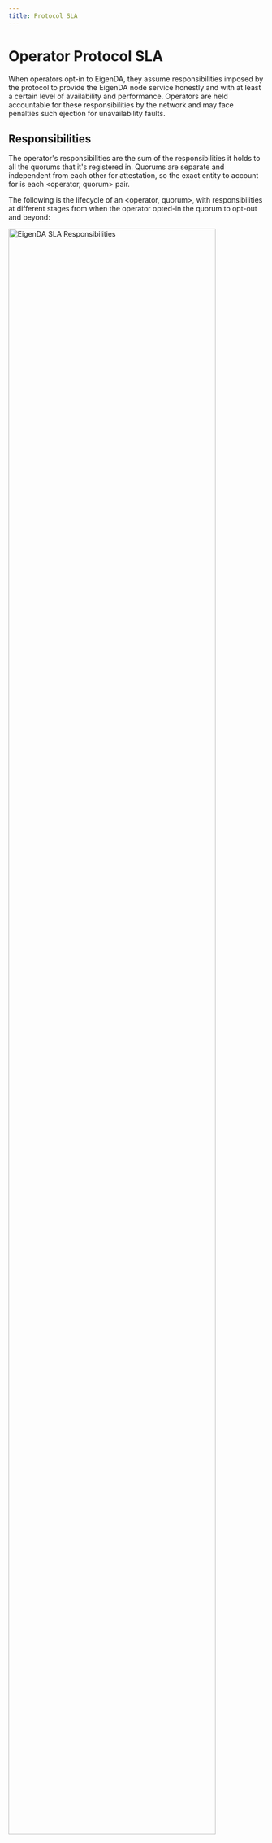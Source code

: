 ```yaml
---
title: Protocol SLA
---
```


# Operator Protocol SLA

When operators opt-in to EigenDA, they assume responsibilities imposed by the protocol to provide the EigenDA node service honestly and with at least a certain level of availability and performance. Operators are held accountable for these responsibilities by the network and may face penalties such ejection for unavailability faults.

## Responsibilities

The operator's responsibilities are the sum of the responsibilities it holds to all the quorums that it's registered in. Quorums are separate and independent from each other for attestation, so the exact entity to account for is each \<operator, quorum> pair.

The following is the lifecycle of an \<operator, quorum>, with responsibilities at different stages from when the operator opted-in the quorum to opt-out and beyond:

<img src="/img/eigenda/eigenda-sla-diagram.png" alt="EigenDA SLA Responsibilities" 
  width="90%">
  </img>


### Operator Responsibilities
Operators have three primitive responsibilities:

1. **Verify, store and attest the blobs dispersed to it**
   1. An \<operator, quorum> pair is responsible for a blob, if this quorum is requested by the blob in dispersal request
   2. The \<operator, quorum> is responsible for a batch, if it's responsible for at least one of the blobs in the batch. When \<operator, quorum> is responsible for a batch, it has to:
      1. Receive the batch header, all the blobs' headers, and the blobs in the batch that it's responsible for.
      2. Validate the batch as well as blobs received.
      3. Store the data if they are valid.
      4. Sign the batch: the signature signifies the operator's promise of having performed the attestation (validating and storing data) and will hold the future responsibility to serve the data.
2. **Store the blobs it attested (until the blobs' end of life)**
    1. The blob reaches the end of life `100,800 blocks` after onchain confirmation (roughly `14 days`).
3. **Serve the blobs it stored**
   1. Note: strictly, it's just attesting (dispersal) and serving (retrieval), as storing the data is implied by serving (the serving needs to be backed by data stored); separating storing out is to make it more clear here.

Note: When the operator opts in multiple quorums, the above will apply to each quorum.

### Responsibility Lifecycle

These responsibilities are mapped into following stages of \<operator, quorum>'s lifecycle:

- **Live:** from \<operator, quorum>'s registration to deregistration (from block `A` to `B-1`)
  - Note: the \<operator, quorum> will not be requested for dispersal with block `B` as reference block, because the \<operator, quorum> won't be in the state produced by that block.
- **Full responsibility:** `attest+store+serve` (until block C)
  - Note: after \<operator, quorum> opted out, it's still responsible for dispersal for `BLOCK_STALE_MEASURE` blocks. This is because the dispersal can use a reference block that is in the past (but within a `BLOCK_STALE_MEASURE` window).
- **Partial responsibility (lame duck period):** `store+serve` (until block D)
  - The operator will continue to be responsible for storing and serving the data it signed until all the data is expired.
- **Free:** The operator becomes free of responsibilities starting block `D+1`.

Note: if the operator re-opts in the quorum at any point from `B` to `D`, the above lifecycle will be restarted.

## Accountability Measurements, Policies, and Actions

**Responsibilities**

Operators are required to carry out both attestation and serving (retrieval) functions as part of their role within the EigenDA protocol. The assessment of their performance in these areas is conducted using the service level indicators (SLI) specified here.

| Responsibility | Rolling Daily SLI (measure) |
| --- | --- |
| Attesting | Signing rate: num-batches-signed / num-batches-responsible-to-sign |
| Serving | Serving availability: num-requests-success / num-total-requests |

Note that the SLI is evaluated over a rolling 24 hour interval. 

**SLA**

Operators are required to maintain high availability of both attesting and serving (retrieval) in accordance with the amount of stake delegated to the operator, as indicated by the service level agreement (SLA) table below. Since the impact of an operator's failure to perform its responsibilities scales with the amount of stake delegated to the operator, operators holding a larger percentage of delegated stake are held to higher standards of availability.

| Share of Quorum Stake | Rolling Daily SLA (policy) | Nominal Maximum Daily Downtime |
| --- | --- | --- |
| Baseline | 90 % | 2.4 hours |
| > 5%  | 95% | 1.2 hours | 
| > 10% | 97.5% | 36 minutes |

Operators who hold delegated stakes delegated stake in multiple quorums must satisfy the SLA associated with each of their registered quorums. For instance, an operator holding 1% of stake in 'quorum 0' and 7% of stake in 'quorum 1' must keep its signing rate and serving availability above 90% for 'quorum 0' and 95% for 'quorum 1'. 

**Enforcement Actions**

Operators can be subject to forced ejection from the protocol if they fail to meet their Rolling Daily SLA. This action can occur with or without prior notice and may follow initial soft enforcement steps, including the disclosure of the operator's SLI and overall ranking. Ejection is performed on a per quorum basis.  An operator holding a 10% stake in 'quorum 0' who does not attest to blobs for 45 minutes may face immediate ejection from that quorum, particularly if their performance compromises the network's liveness.

Note that while an operator SLA is evaluated on a rolling 24 hours basis, enforcement actions may or may not occur at the point of violation.